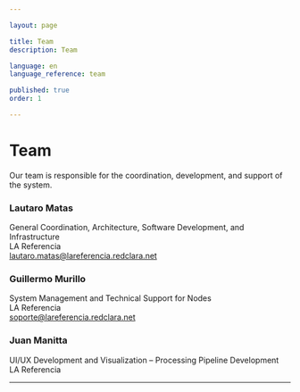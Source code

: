 ```yaml
---

layout: page

title: Team  
description: Team

language: en  
language_reference: team

published: true  
order: 1

---
```


<h1 class="team-title">Team</h1>

<p class="team-intro">
  Our team is responsible for the coordination, development, and support of the system.
</p>

<div class="team-grid">
  <div class="team-member">
    <div class="team-member-header">
      <h3>Lautaro Matas</h3>
      <span class="team-member-role">General Coordination, Architecture, Software Development, and Infrastructure</span>
    </div>
    <div class="team-member-org">LA Referencia</div>
    <div class="team-member-contact">
      <a href="mailto:lautaro.matas@lareferencia.redclara.net" class="team-email">lautaro.matas@lareferencia.redclara.net</a>
    </div>
  </div>

  <div class="team-member">
    <div class="team-member-header">
      <h3>Guillermo Murillo</h3>
      <span class="team-member-role">System Management and Technical Support for Nodes</span>
    </div>
    <div class="team-member-org">LA Referencia</div>
    <div class="team-member-contact">
      <a href="mailto:soporte@lareferencia.redclara.net" class="team-email">soporte@lareferencia.redclara.net</a>
    </div>
  </div>

  <div class="team-member">
    <div class="team-member-header">
      <h3>Juan Manitta</h3>
      <span class="team-member-role">UI/UX Development and Visualization – Processing Pipeline Development</span>
    </div>
    <div class="team-member-org">LA Referencia</div>
  </div>
</div>

---